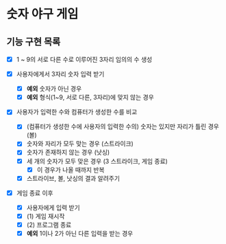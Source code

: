 # 숫자 야구 게임

## 기능 구현 목록

- [x] 1 ~ 9의 서로 다른 수로 이루어진 3자리 임의의 수 생성

- [x] 사용자에게서 3자리 숫자 입력 받기
    - [x] **예외** 숫자가 아닌 경우
    - [x] **예외** 형식(1~9, 서로 다른, 3자리)에 맞지 않는 경우 

- [x] 사용자가 입력한 수와 컴퓨터가 생성한 수를 비교
    - [x] (컴퓨터가 생성한 수에 사용자의 입력한 수의) 숫자는 있지만 자리가 틀린 경우 (볼)
    - [x] 숫자와 자리가 모두 맞는 경우 (스트라이크)
    - [x] 숫자가 존재하지 않는 경우 (낫싱)
    - [x] 세 개의 숫자가 모두 맞은 경우 (3 스트라이크, 게임 종료)
        - [x] 이 경우가 나올 때까지 반복
    - [x] 스트라이브, 볼, 낫싱의 결과 알려주기

- [x] 게임 종료 이후
    - [x] 사용자에게 입력 받기
    - [x] (1) 게임 재시작
    - [x] (2) 프로그램 종료
    - [x] **예외** 1이나 2가 아닌 다른 입력을 받는 경우